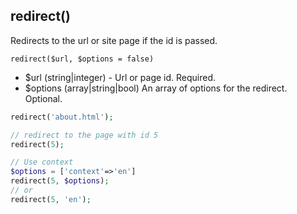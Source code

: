 ## redirect()
Redirects to the url or site page if the id is passed.

```redirect($url, $options = false)```
- $url (string|integer) - Url or page id. Required.
- $options (array|string|bool) An array of options for the redirect. Optional.

```php
redirect('about.html');

// redirect to the page with id 5
redirect(5);

// Use context
$options = ['context'=>'en']
redirect(5, $options); 
// or 
redirect(5, 'en');
```